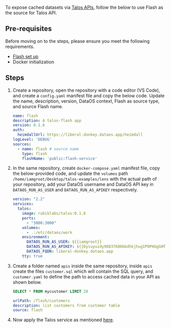 To expose cached datasets via [Talos APIs](https://dataos.info/resources/stacks/talos/), follow the below to use Flash as the source for Talos API.

## Pre-requisites

Before moving on to the steps, please ensure you meet the following requirements.

- [Flash set up](https://www.notion.so/Talos-Documentation-WIP-ea816ed14fd74b769383c815e7908825?pvs=21)
- Docker initialization

## Steps

1. Create a repository, open the repository with a code editor (VS Code), and create a `config.yaml` manifest file and copy the below code. Update the name, description, version, DataOS context, Flash as source type, and source Flash name.
    
    ```yaml
    name: flash
    description: A talos-flash app
    version: 0.1.6
    auth:
      heimdallUrl: https://liberal-donkey.dataos.app/heimdall
    logLevel: 'DEBUG'
    sources:
      - name: flash # source name
        type: flash
        flashName: 'public:flash-service'
    ```
    
2. In the same repository, create `docker-compose.yaml` manifest file, copy the below-provided code, and update the `volumes` path `/home/iamgroot/Desktop/talos-examples/lens` with the actual path of your repository, add your DataOS username and DataOS API key in `DATAOS_RUN_AS_USER` and `DATAOS_RUN_AS_APIKEY` respectively.
    
    ```yaml
    version: "2.2"
    services:
      talos:
        image: rubiklabs/talos:0.1.6
        ports:
          - "3000:3000"
        volumes:
          - .:/etc/dataos/work
        environment:
          DATAOS_RUN_AS_USER: ${{iamgroot}}
          DATAOS_RUN_AS_APIKEY: ${{Dyiuyuidy98837686bbdhkjhugIPOPHGgGHTIOnsd68FH=}}
          DATAOS_FQDN: liberal-donkey.dataos.app
        tty: true
    ```
    
3. Create a folder named `apis` inside the same repository, inside `apis` create the files `customer.sql` which will contain the SQL query, and `customer.yaml` to define the path to access cached data in your API as shown below. 
    
    ```sql
    SELECT * FROM mycustomer LIMIT 20
    ```
    
    ```yaml
    urlPath: /flash/customers
    description: list customers from customer table
    source: flash
    ```
    
4. Now apply the Talos service as mentioned [here](https://dataos.info/resources/stacks/talos/set_up/#steps).